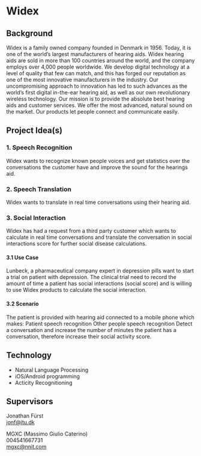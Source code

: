 # Widex

## Background
Widex is a family owned company founded in Denmark in 1956. Today, it is one of
the world’s largest manufacturers of hearing aids. Widex hearing aids are sold
in more than 100 countries around the world, and the company employs over 4,000
people worldwide. We develop digital technology at a level of quality that few
can match, and this has forged our reputation as one of the most innovative
manufacturers in the industry. Our uncompromising approach to innovation has
led to such advances as the world’s first digital in-the-ear hearing aid, as
well as our own revolutionary wireless technology. Our mission is to provide
the absolute best hearing aids and customer services. We offer the most
advanced, natural sound on the market. Our products let people connect and
communicate easily.

## Project Idea(s)

### 1. Speech Recognition
Widex wants to recognize known people voices
and get statistics over the conversations the customer have and improve the
sound for the hearings aid.

### 2. Speech Translation
Widex wants to translate in real time conversations using their hearing aid.

### 3. Social Interaction
Widex has had a request from a third party customer which wants to
calculate in real time conversations and translate the conversation in social
interactions score for further social disease calculations. 

#### 3.1 Use Case
Lunbeck, a pharmaceutical company expert in depression pills want to start a
trial on patient with depression. The clinical trial need to record the amount
of time a patient has social interactions (social score) and is willing to use
Widex products to calculate the social interaction. 

#### 3.2 Scenario
The patient is provided with hearing aid connected to a mobile phone which
makes: Patient speech recognition Other people speech recognition Detect a
conversation and increase the number of minutes the patient has a conversation,
therefore increase their social activity score. 

## Technology

- Natural Language Processing
- iOS/Android programming
- Acticity Recognitioning

## Supervisors
Jonathan Fürst  
jonf@itu.dk

MGXC (Massimo Giulio Caterino)   
004541667731  
mgxc@nnit.com
